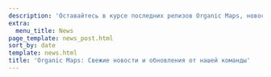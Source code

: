 ```yaml
---
description: 'Оставайтесь в курсе последних релизов Organic Maps, новостей и обновлений от нашей команды'
extra:
  menu_title: News
page_template: news_post.html
sort_by: date
template: news.html
title: 'Organic Maps: Свежие новости и обновления от нашей команды'
---
```

